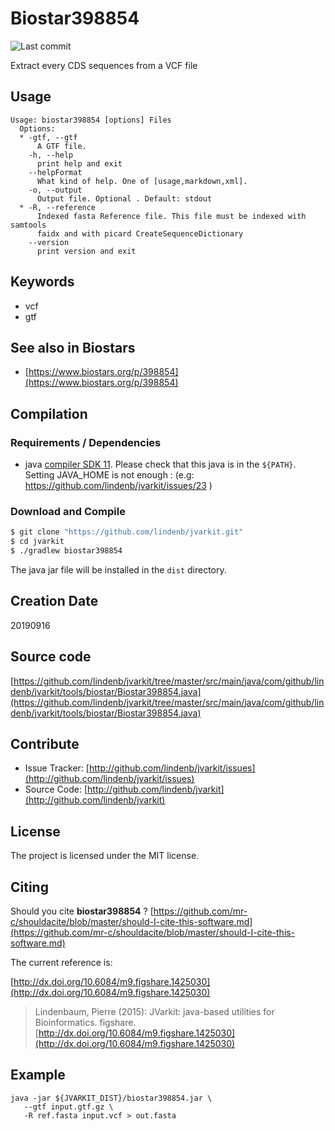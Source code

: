 # Biostar398854

![Last commit](https://img.shields.io/github/last-commit/lindenb/jvarkit.png)

Extract every CDS sequences from a VCF file


## Usage

```
Usage: biostar398854 [options] Files
  Options:
  * -gtf, --gtf
      A GTF file.
    -h, --help
      print help and exit
    --helpFormat
      What kind of help. One of [usage,markdown,xml].
    -o, --output
      Output file. Optional . Default: stdout
  * -R, --reference
      Indexed fasta Reference file. This file must be indexed with samtools 
      faidx and with picard CreateSequenceDictionary
    --version
      print version and exit

```


## Keywords

 * vcf
 * gtf



## See also in Biostars

 * [https://www.biostars.org/p/398854](https://www.biostars.org/p/398854)


## Compilation

### Requirements / Dependencies

* java [compiler SDK 11](https://jdk.java.net/11/). Please check that this java is in the `${PATH}`. Setting JAVA_HOME is not enough : (e.g: https://github.com/lindenb/jvarkit/issues/23 )


### Download and Compile

```bash
$ git clone "https://github.com/lindenb/jvarkit.git"
$ cd jvarkit
$ ./gradlew biostar398854
```

The java jar file will be installed in the `dist` directory.


## Creation Date

20190916

## Source code 

[https://github.com/lindenb/jvarkit/tree/master/src/main/java/com/github/lindenb/jvarkit/tools/biostar/Biostar398854.java](https://github.com/lindenb/jvarkit/tree/master/src/main/java/com/github/lindenb/jvarkit/tools/biostar/Biostar398854.java)


## Contribute

- Issue Tracker: [http://github.com/lindenb/jvarkit/issues](http://github.com/lindenb/jvarkit/issues)
- Source Code: [http://github.com/lindenb/jvarkit](http://github.com/lindenb/jvarkit)

## License

The project is licensed under the MIT license.

## Citing

Should you cite **biostar398854** ? [https://github.com/mr-c/shouldacite/blob/master/should-I-cite-this-software.md](https://github.com/mr-c/shouldacite/blob/master/should-I-cite-this-software.md)

The current reference is:

[http://dx.doi.org/10.6084/m9.figshare.1425030](http://dx.doi.org/10.6084/m9.figshare.1425030)

> Lindenbaum, Pierre (2015): JVarkit: java-based utilities for Bioinformatics. figshare.
> [http://dx.doi.org/10.6084/m9.figshare.1425030](http://dx.doi.org/10.6084/m9.figshare.1425030)

 ## Example
 
 ```
 java -jar ${JVARKIT_DIST}/biostar398854.jar \
 	--gtf input.gtf.gz \
 	-R ref.fasta input.vcf > out.fasta
 
 ```
 
